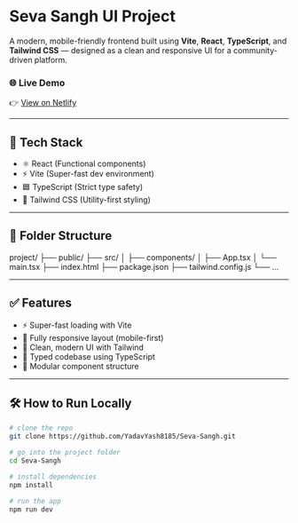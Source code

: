 # Seva Sangh UI Project

A modern, mobile-friendly frontend built using **Vite**, **React**, **TypeScript**, and **Tailwind CSS** — designed as a clean and responsive UI for a community-driven platform.

### 🌐 Live Demo
👉 [View on Netlify](https://admirable-centaur-77a73d.netlify.app)

---

## 🚀 Tech Stack

- ⚛️ React (Functional components)
- ⚡ Vite (Super-fast dev environment)
- 🟦 TypeScript (Strict type safety)
- 🎨 Tailwind CSS (Utility-first styling)

---

## 📁 Folder Structure

project/
├── public/
├── src/
│ ├── components/
│ ├── App.tsx
│ └── main.tsx
├── index.html
├── package.json
├── tailwind.config.js
└── ...


---

## ✅ Features

- ⚡ Super-fast loading with Vite
- 📱 Fully responsive layout (mobile-first)
- 🎨 Clean, modern UI with Tailwind
- 🔧 Typed codebase using TypeScript
- 🧱 Modular component structure

---

## 🛠️ How to Run Locally

```bash
# clone the repo
git clone https://github.com/YadavYash8185/Seva-Sangh.git

# go into the project folder
cd Seva-Sangh

# install dependencies
npm install

# run the app
npm run dev



